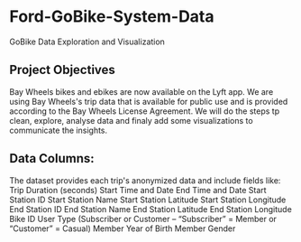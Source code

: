 # Ford-GoBike-System-Data
GoBike Data Exploration and Visualization 

## Project Objectives
Bay Wheels bikes and ebikes are now available on the Lyft app. We are using Bay Wheels's trip data that is available for public use and is provided according to the Bay Wheels License Agreement. 
We will do the steps tp clean, explore, analyse data and finaly add some visualizations to communicate the insights.

## Data Columns:
The dataset provides each trip's anonymized data and include fields like: 
Trip Duration (seconds)
Start Time and Date
End Time and Date
Start Station ID
Start Station Name
Start Station Latitude
Start Station Longitude
End Station ID
End Station Name
End Station Latitude
End Station Longitude
Bike ID
User Type (Subscriber or Customer – “Subscriber” = Member or “Customer” = Casual)
Member Year of Birth
Member Gender

